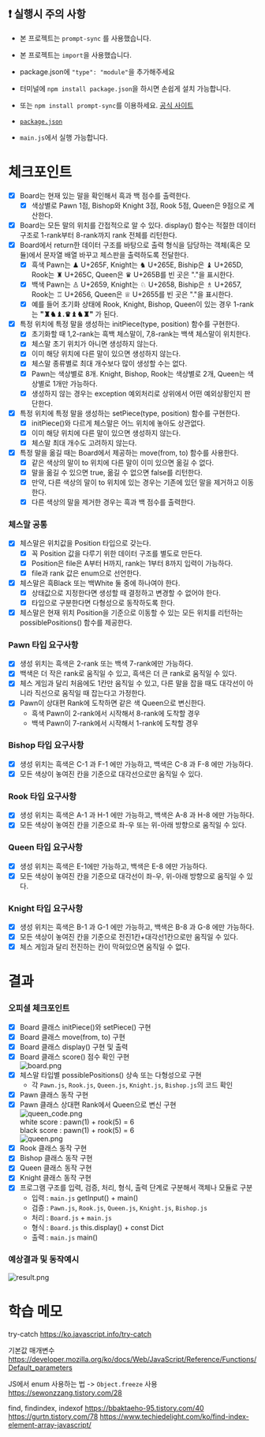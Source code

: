 ## ❗ 실행시 주의 사항

- 본 프로젝트는 `prompt-sync` 를 사용했습니다.
- 본 프로젝트는 `import`을 사용했습니다.
- package.json에 `"type": "module"`을 추가해주세요
- 터미널에 `npm install package.json`을 하시면 손쉽게 설치 가능합니다.
- 또는 `npm install prompt-sync`를 이용하세요. [공식 사이트](https://www.npmjs.com/package/prompt-sync)

- [`package.json`](https://gist.githubusercontent.com/essential2189/9b3522cfe5f8a3ef279d487b15c6dd29/raw/f93a410a75888e3c7c4e3d4db9931a3c136796e1/package.json)

- `main.js`에서 실행 가능합니다.

# 체크포인트

- [x] Board는 현재 있는 말을 확인해서 흑과 백 점수를 출력한다.
  - [x] 색상별로 Pawn 1점, Bishop와 Knight 3점, Rook 5점, Queen은 9점으로 계산한다.
- [x] Board는 모든 말의 위치를 간접적으로 알 수 있다. display() 함수는 적절한 데이터 구조로 1-rank부터 8-rank까지 rank 전체를 리턴한다.
- [x] Board에서 return한 데이터 구조를 바탕으로 출력 형식을 담당하는 객체(혹은 모듈)에서 문자열 배열 바꾸고 체스판을 출력하도록 전달한다.
  - [x] 흑색 Pawn는 ♟ U+265F, Knight는 ♞ U+265E, Biship은 ♝ U+265D, Rook는 ♜ U+265C, Queen은 ♛ U+265B를 빈 곳은 "."을 표시한다.
  - [x] 백색 Pawn는 ♙ U+2659, Knight는 ♘ U+2658, Biship은 ♗ U+2657, Rook는 ♖ U+2656, Queen은 ♕ U+2655를 빈 곳은 "."을 표시한다.
  - [x] 예를 들어 초기화 상태에 Rook, Knight, Bishop, Queen이 있는 경우 1-rank는 **"♜♞♝.♛♝♞♜"** 가 된다.
- [x] 특정 위치에 특정 말을 생성하는 initPiece(type, position) 함수를 구현한다.
  - [x] 초기화할 때 1,2-rank는 흑백 체스말이, 7,8-rank는 백색 체스말이 위치한다.
  - [x] 체스말 초기 위치가 아니면 생성하지 않는다.
  - [x] 이미 해당 위치에 다른 말이 있으면 생성하지 않는다.
  - [x] 체스말 종류별로 최대 개수보다 많이 생성할 수는 없다.
  - [x] Pawn는 색상별로 8개. Knight, Bishop, Rook는 색상별로 2개, Queen는 색상별로 1개만 가능하다.
  - [x] 생성하지 않는 경우는 exception 예외처리로 상위에서 어떤 예외상황인지 판단한다.
- [x] 특정 위치에 특정 말을 생성하는 setPiece(type, position) 함수를 구현한다.
  - [x] initPiece()와 다르게 체스말은 어느 위치에 놓아도 상관없다.
  - [x] 이미 해당 위치에 다른 말이 있으면 생성하지 않는다.
  - [x] 체스말 최대 개수도 고려하지 않는다.
- [x] 특정 말을 옮길 때는 Board에서 제공하는 move(from, to) 함수를 사용한다.
  - [x] 같은 색상의 말이 to 위치에 다른 말이 이미 있으면 옮길 수 없다.
  - [x] 말을 옮길 수 있으면 true, 옮길 수 없으면 false를 리턴한다.
  - [x] 만약, 다른 색상의 말이 to 위치에 있는 경우는 기존에 있던 말을 제거하고 이동한다.
  - [x] 다른 색상의 말을 제거한 경우는 흑과 백 점수를 출력한다.

### **체스말 공통**

- [x] 체스말은 위치값을 Position 타입으로 갖는다.
  - [x] 꼭 Position 값을 다루기 위한 데이터 구조를 별도로 만든다.
  - [x] Position은 file은 A부터 H까지, rank는 1부터 8까지 입력이 가능하다.
  - [x] file과 rank 값은 enum으로 선언한다.
- [x] 체스말은 흑Black 또는 백White 둘 중에 하나여야 한다.
  - [x] 상태값으로 지정한다면 생성할 때 결정하고 변경할 수 없어야 한다.
  - [x] 타입으로 구분한다면 다형성으로 동작하도록 한다.
- [x] 체스말은 현재 위치 Position을 기준으로 이동할 수 있는 모든 위치를 리턴하는 possiblePositions() 함수를 제공한다.

### **Pawn 타입 요구사항**

- [x] 생성 위치는 흑색은 2-rank 또는 백색 7-rank에만 가능하다.
- [x] 백색은 더 작은 rank로 움직일 수 있고, 흑색은 더 큰 rank로 움직일 수 있다.
- [x] 체스 게임과 달리 처음에도 1칸만 움직일 수 있고, 다른 말을 잡을 때도 대각선이 아니라 직선으로 움직일 때 잡는다고 가정한다.
- [x] Pawn이 상대편 Rank에 도착하면 같은 색 Queen으로 변신한다.
  - 흑색 Pawn이 2-rank에서 시작해서 8-rank에 도착할 경우
  - 백색 Pawn이 7-rank에서 시작해서 1-rank에 도착할 경우

### **Bishop 타입 요구사항**

- [x] 생성 위치는 흑색은 C-1 과 F-1 에만 가능하고, 백색은 C-8 과 F-8 에만 가능하다.
- [x] 모든 색상이 놓여진 칸을 기준으로 대각선으로만 움직일 수 있다.

### **Rook 타입 요구사항**

- [x] 생성 위치는 흑색은 A-1 과 H-1 에만 가능하고, 백색은 A-8 과 H-8 에만 가능하다.
- [x] 모든 색상이 놓여진 칸을 기준으로 좌-우 또는 위-아래 방향으로 움직일 수 있다.

### **Queen 타입 요구사항**

- [x] 생성 위치는 흑색은 E-1에만 가능하고, 백색은 E-8 에만 가능하다.
- [x] 모든 색상이 놓여진 칸을 기준으로 대각선이 좌-우, 위-아래 방향으로 움직일 수 있다.

### **Knight 타입 요구사항**

- [x] 생성 위치는 흑색은 B-1 과 G-1 에만 가능하고, 백색은 B-8 과 G-8 에만 가능하다.
- [x] 모든 색상이 놓여진 칸을 기준으로 전진1칸+대각선1칸으로만 움직일 수 있다.
- [x] 체스 게임과 달리 전진하는 칸이 막혀있으면 움직일 수 없다.

# 결과

### 오피셜 체크포인트

- [x] Board 클래스 initPiece()와 setPiece() 구현
- [x] Board 클래스 move(from, to) 구현
- [x] Board 클래스 display() 구현 및 출력
- [x] Board 클래스 score() 점수 확인 구현
      <br/>
      ![board.png](https://gist.githubusercontent.com/essential2189/a0fc4a7611e59934f28a0961fb97eb0f/raw/d5f48d96af5ee2217e1bd5abc9adbf6dc414bba7/board.png)
      <br/>
- [x] 체스말 타입별 possiblePositions() 상속 또는 다형성으로 구현
  - 각 `Pawn.js`, `Rook.js`, `Queen.js`, `Knight.js`, `Bishop.js`의 코드 확인
- [x] Pawn 클래스 동작 구현
- [x] Pawn 클래스 상대편 Rank에서 Queen으로 변신 구현
      <br/>
      ![queen_code.png](https://gist.githubusercontent.com/essential2189/a0fc4a7611e59934f28a0961fb97eb0f/raw/d5f48d96af5ee2217e1bd5abc9adbf6dc414bba7/queen_code.png)
      <br/>
      white score : pawn(1) + rook(5) = 6
      <br/>
      black score : pawn(1) + rook(5) = 6
      <br/>
      ![queen.png](https://gist.githubusercontent.com/essential2189/a0fc4a7611e59934f28a0961fb97eb0f/raw/86ce5ea48e2708eec25c0f6a8aa1452e65b8bf71/queen.png)
      <br/>
- [x] Rook 클래스 동작 구현
- [x] Bishop 클래스 동작 구현
- [x] Queen 클래스 동작 구현
- [x] Knight 클래스 동작 구현
- [x] 프로그램 구조를 입력, 검증, 처리, 형식, 출력 단계로 구분해서 객체나 모듈로 구분
  - 입력 : `main.js` getInput() + main()
  - 검증 : `Pawn.js`, `Rook.js`, `Queen.js`, `Knight.js`, `Bishop.js`
  - 처리 : `Board.js` + `main.js`
  - 형식 : `Board.js` this.display() + const Dict
  - 출력 : `main.js` main()

### 예상결과 및 동작예시

![result.png](https://gist.githubusercontent.com/essential2189/a0fc4a7611e59934f28a0961fb97eb0f/raw/86ce5ea48e2708eec25c0f6a8aa1452e65b8bf71/result.png)

# 학습 메모

try-catch
https://ko.javascript.info/try-catch

기본값 매개변수
https://developer.mozilla.org/ko/docs/Web/JavaScript/Reference/Functions/Default_parameters

JS에서 enum 사용하는 법 -> `Object.freeze` 사용
https://sewonzzang.tistory.com/28

find, findindex, indexof
https://bbaktaeho-95.tistory.com/40
https://gurtn.tistory.com/78
https://www.techiedelight.com/ko/find-index-element-array-javascript/
